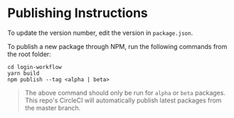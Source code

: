 # Publishing Instructions

To update the version number, edit the version in `package.json`. 

To publish a new package through NPM, run the following commands from the root folder: 

```
cd login-workflow
yarn build 
npm publish --tag <alpha | beta>
```

> The above command should only be run for `alpha` or `beta` packages.  This repo's CircleCI will automatically publish latest packages from the master branch. 
